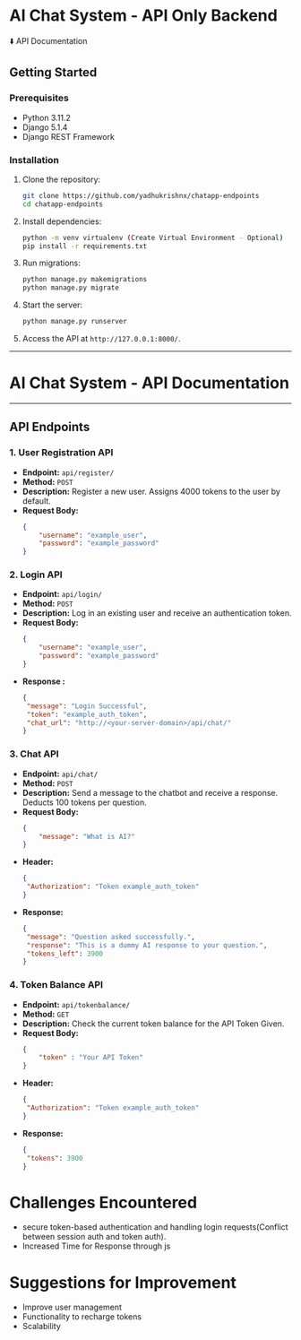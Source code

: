 # AI Chat System - API Only Backend

⬇️ API Documentation

## Getting Started



### Prerequisites  
- Python 3.11.2
- Django 5.1.4
- Django REST Framework  

### Installation  
1. Clone the repository:  
   ```bash
   git clone https://github.com/yadhukrishnx/chatapp-endpoints
   cd chatapp-endpoints
   ```  

2. Install dependencies:  
   ```bash
   python -m venv virtualenv (Create Virtual Environment - Optional)
   pip install -r requirements.txt
   ```  

3. Run migrations:  
   ```bash
   python manage.py makemigrations
   python manage.py migrate
   ```  

4. Start the server:  
   ```bash
   python manage.py runserver
   ```  

5. Access the API at `http://127.0.0.1:8000/`.  

---

# AI Chat System - API Documentation


---

## API Endpoints

### 1. User Registration API
- **Endpoint:** `api/register/`
- **Method:** `POST`
- **Description:** Register a new user. Assigns 4000 tokens to the user by default.
- **Request Body:**
  ```json
  {
      "username": "example_user",
      "password": "example_password"
  }

### 2. Login API
- **Endpoint:** `api/login/`
- **Method:** `POST`
- **Description:** Log in an existing user and receive an authentication token.
- **Request Body:**
  ```json
  {
      "username": "example_user",
      "password": "example_password"
  }

- **Response :**
   ```json
   {
    "message": "Login Successful",
    "token": "example_auth_token",
    "chat_url": "http://<your-server-domain>/api/chat/"
   }

### 3. Chat API
- **Endpoint:** `api/chat/`
- **Method:** `POST`
- **Description:** Send a message to the chatbot and receive a response. Deducts 100 tokens per question.
- **Request Body:**
  ```json
  {
      "message": "What is AI?"
  }
- **Header:**
   ```json
   {
    "Authorization": "Token example_auth_token"
   }

- **Response:**
   ```json
   {
    "message": "Question asked successfully.",
    "response": "This is a dummy AI response to your question.",
    "tokens_left": 3900
   }


### 4. Token Balance API
- **Endpoint:** `api/tokenbalance/`
- **Method:** `GET`
- **Description:**  Check the current token balance for the API Token Given.
- **Request Body:**
  ```json
  {
      "token" : "Your API Token"
  }
- **Header:**
   ```json
   {
    "Authorization": "Token example_auth_token"
   }

- **Response:**
   ```json
   {
    "tokens": 3900
   }


# Challenges Encountered
- secure token-based authentication and handling login requests(Conflict between session auth and token auth).
- Increased Time for Response through js


# Suggestions for Improvement
- Improve user management
- Functionality to recharge tokens
- Scalability